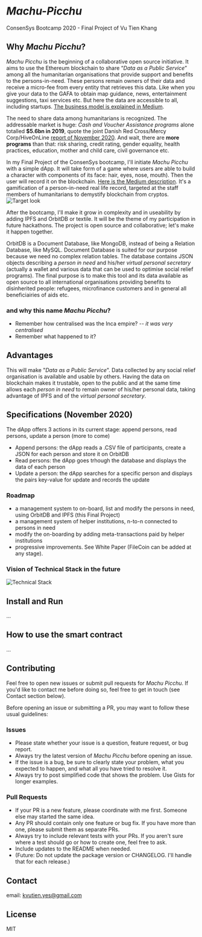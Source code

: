 # _Machu-Picchu_
ConsenSys Bootcamp 2020 - Final Project of Vu Tien Khang

## Why _Machu Picchu_?
_Machu Picchu_ is the beginning of a collaborative open source initiative. It aims to use the Ethereum blockchain to share “_Data as a Public Service_” among all the humanitarian organisations that provide support and benefits to the persons-in-need. These persons remain owners of their data and receive a micro-fee from every entity that retrieves this data. Like when you give your data to the GAFA to obtain map guidance, news, entertainment suggestions, taxi services etc. But here the data are accessible to all, including startups. [The business model is explained in Medium](https://kvutien-yes.medium.com/machu-picchu-how-the-blockchain-can-help-persons-in-need-8396820d13d1).

The need to share data among humanitarians is recognized. The addressable market is huge: _Cash and Voucher Assistance programs_ alone totalled **$5.6bn in 2019**, quote the joint Danish Red Cross/Mercy Corp/HiveOnLine [report of November 2020](https://www.hivenetwork.online/blockchain-for-good/). And wait, there are **more programs** than that: risk sharing, credit rating, gender equality, health practices, education, mother and child care, civil governance etc.

In my Final Project of the ConsenSys bootcamp, I'll initiate _Machu Picchu_ with a simple dApp. It will take form of a game where users are able to build a character with components of its face: hair, eyes, nose, mouth). Then the user will record it on the blockchain. [Here is the Medium description](https://kvutien-yes.medium.com/machu-picchu-why-should-humanitarian-organizations-be-interested-in-using-blockchain-360bbfcb88f5). It's a gamification of a person-in-need real life record, targeted at the staff members of humanitarians to demystify blockchain from cryptos.
![Target look](https://github.com/kvutien/Machu-Picchu/blob/main/20201128%20Avatars.jpeg)

After the bootcamp, I'll make it grow in complexity and in useability by adding IPFS and OrbitDB or textile. It will be the theme of my participation in future hackathons. The project is open source and collaborative; let's make it happen together.

OrbitDB is a Document Database, like MongoDB, instead of being a Relation Database, like MySQL. Document Database is suited for our purpose because we need no complex relation tables. The database contains JSON objects describing a _person in need_ and his/her _virtual personal secretary_ (actually a wallet and various data that can be used to optimise social relief programs). The final purpose is to make this tool and its data available as open source to all international organisations providing benefits to disinherited people: refugees, microfinance customers and in general all beneficiairies of aids etc. 

### and why this name _Machu Picchu_?
* Remember how centralised was the Inca empire? -- _it was very centralised_
* Remember what happened to it?

## Advantages
This will make "_Data as a Public Service_". Data collected by any social relief organisation is available and usable by others. Having the data on blockchain makes it trustable, open to the public and at the same time allows each _person in need_ to remain owner of his/her personal data, taking advantage of IPFS and of the _virtual personal secretary_.

## Specifications (November 2020)
The dApp offers 3 actions in its current stage: append persons, read persons, update a person (more to come)
* Append persons: the dApp reads a .CSV file of participants, create a JSON for each person and store it on OrbitDB
* Read persons: the dApp goes trhough the database and displays the data of each person
* Update a person: the dApp searches for a specific person and displays the pairs key-value for update and records the update
### Roadmap
* a management system to on-board, list and modify the persons in need, using OrbitDB and IPFS (this Final Project)
* a management system of helper institutions, n-to-n connected to persons in need
* modify the on-boarding by adding meta-transactions paid by helper institutions
* progressive improvements. See White Paper (FileCoin can be added at any stage).
### Vision of Technical Stack in the future
![Technical Stack](https://github.com/kvutien/Machu-Picchu/blob/main/20201029%20Machu%20Picchu%20Tech%20Stack.png)

## Install and Run
...

## How to use the smart contract
...

## Contributing
Feel free to open new issues or submit pull requests for _Machu Picchu_. If you'd like to contact me before doing so, feel free to get in touch (see Contact section below).

Before opening an issue or submitting a PR, you may want to follow these usual guidelines:
### Issues
*   Please state whether your issue is a question, feature request, or bug report.
*   Always try the latest version of _Machu Picchu_ before opening an issue.
*   If the issue is a bug, be sure to clearly state your problem, what you expected to happen, and what all you have tried to resolve it.
*   Always try to post simplified code that shows the problem. Use Gists for longer examples.

### Pull Requests
*   If your PR is a new feature, please coordinate with me first. Someone else may started the same idea.
*   Any PR should contain only one feature or bug fix. If you have more than one, please submit them as separate PRs.
*   Always try to include relevant tests with your PRs. If you aren't sure where a test should go or how to create one, feel free to ask.
*   Include updates to the README when needed.
*   (Future: Do not update the package version or CHANGELOG. I'll handle that for each release.)

## Contact
email: kvutien.yes@gmail.com

## License
MIT
